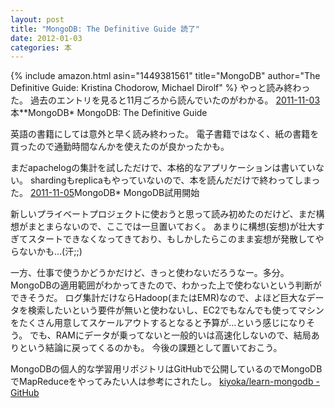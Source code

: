 ```yaml
---
layout: post
title: "MongoDB: The Definitive Guide 読了"
date: 2012-01-03
categories: 本
---
```

{% include amazon.html asin="1449381561" title="MongoDB" author="The Definitive Guide: Kristina Chodorow, Michael Dirolf" %}
やっと読み終わった。
過去のエントリを見ると11月ごろから読んでいたのがわかる。
 [2011-11-03](2011-11-03-post.md)本**MongoDB* MongoDB: The Definitive Guide

英語の書籍にしては意外と早く読み終わった。
電子書籍ではなく、紙の書籍を買ったので通勤時間なんかを使えたのが良かったかも。

まだapachelogの集計を試しただけで、本格的なアプリケーションは書いていない。
shardingもreplicaもやっていないので、本を読んだだけで終わってしまった。
 [2011-11-05](2011-11-05-post.md)MongoDB* MongoDB試用開始

新しいプライベートプロジェクトに使おうと思って読み初めたのだけど、まだ構想がまとまらないので、ここでは一旦置いておく。
あまりに構想(妄想)が壮大すぎてスタートできなくなってきており、もしかしたらこのまま妄想が発散してやらないかも…(汗;;)

一方、仕事で使うかどうかだけど、きっと使わないだろうなー。多分。
MongoDBの適用範囲がわかってきたので、わかった上で使わないという判断ができそうだ。
ログ集計だけならHadoop(またはEMR)なので、よほど巨大なデータを検索したいという要件が無いと使わないし、EC2でもなんでも使ってマシンをたくさん用意してスケールアウトするとなると予算が…という感じになりそう。
でも、RAMにデータが乗ってないと一般的いは高速化しないので、結局ありという結論に戻ってくるのかも。
今後の課題として置いておこう。

MongoDBの個人的な学習用リポジトリはGitHubで公開しているのでMongoDBでMapReduceをやってみたい人は参考にされたし。
 [kiyoka/learn-mongodb -GitHub](http://github.com/kiyoka/learn-mongodb)
